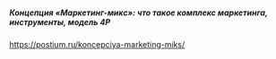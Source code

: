 ##### Концепция «Маркетинг-микс»: что такое комплекс маркетинга, инструменты, модель 4P
https://postium.ru/koncepciya-marketing-miks/